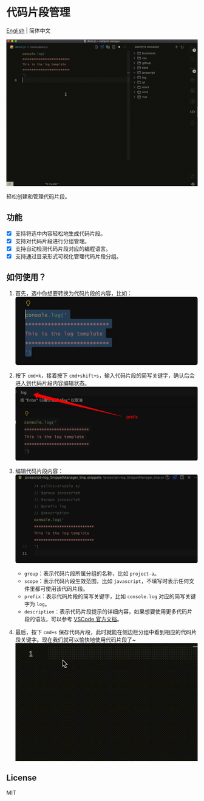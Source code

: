 <h1>代码片段管理</h1>

[English](./README.md) | 简体中文

![Code snippets demo](./media/demo.gif)

轻松创建和管理代码片段。

## 功能

- [x] 支持将选中内容轻松地生成代码片段。
- [x] 支持对代码片段进行分组管理。
- [x] 支持自动检测代码片段对应的编程语言。
- [x] 支持通过目录形式可视化管理代码片段分组。

## 如何使用？
1. 首先，选中你想要转换为代码片段的内容，比如：
 ![Select code](./media/select-code.jpg)

2. 按下 `cmd+k`，接着按下 `cmd+shift+s`，输入代码片段的简写关键字，确认后会进入到代码片段内容编辑状态。
 ![Enter prefix](./media/enter-prefix.jpg)
 
3. 编辑代码片段内容：
 ![Edit content](./media/content.jpg)
    - `group`：表示代码片段所属分组的名称，比如 `project-a`。
    - `scope`：表示代码片段生效范围，比如 `javascript`，不填写时表示任何文件里都可使用该代码片段。
    - `prefix`：表示代码片段的简写关键字，比如 `console.log` 对应的简写关键字为 `log`。
    - `description`：表示代码片段提示的详细内容，如果想要使用更多代码片段的语法，可以参考 [VSCode 官方文档](https://code.visualstudio.com/docs/editor/userdefinedsnippets#_snippet-syntax)。

4. 最后，按下 `cmd+s` 保存代码片段，此时就能在侧边栏分组中看到相应的代码片段关键字。现在我们就可以愉快地使用代码片段了~
![Code snippets demo](./media/snippet.gif)

## License
MIT

